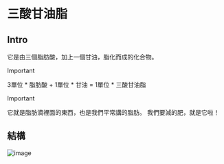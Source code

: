 # 三酸甘油脂
## Intro
它是由三個脂肪酸，加上一個甘油，脂化而成的化合物。

> [!IMPORTANT]
> 3單位 * 脂肪酸 + 1單位 * 甘油 = 1單位 * 三酸甘油脂

> [!IMPORTANT]
> 它就是脂肪滴裡面的東西，也是我們平常講的脂肪。
> 我們要減的肥，就是它啦！

## 結構
![image](https://github.com/user-attachments/assets/bffd9b0f-5250-47d8-82cf-ba9a79b38b34)


